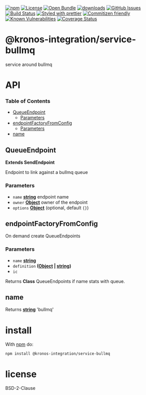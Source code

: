 [![npm](https://img.shields.io/npm/v/@kronos-integration/service-bullmq.svg)](https://www.npmjs.com/package/@kronos-integration/service-bullmq)
[![License](https://img.shields.io/badge/License-BSD%203--Clause-blue.svg)](https://opensource.org/licenses/BSD-3-Clause)
[![Open Bundle](https://bundlejs.com/badge-light.svg)](https://bundlejs.com/?q=@kronos-integration/service-bullmq)
[![downloads](http://img.shields.io/npm/dm/@kronos-integration/service-bullmq.svg?style=flat-square)](https://npmjs.org/package/@kronos-integration/service-bullmq)
[![GitHub Issues](https://img.shields.io/github/issues/Kronos-Integration/service-bullmq.svg?style=flat-square)](https://github.com/Kronos-Integration/service-bullmq/issues)
[![Build Status](https://img.shields.io/endpoint.svg?url=https%3A%2F%2Factions-badge.atrox.dev%2FKronos-Integration%2Fservice-bullmq%2Fbadge\&style=flat)](https://actions-badge.atrox.dev/Kronos-Integration/service-bullmq/goto)
[![Styled with prettier](https://img.shields.io/badge/styled_with-prettier-ff69b4.svg)](https://github.com/prettier/prettier)
[![Commitizen friendly](https://img.shields.io/badge/commitizen-friendly-brightgreen.svg)](http://commitizen.github.io/cz-cli/)
[![Known Vulnerabilities](https://snyk.io/test/github/Kronos-Integration/service-bullmq/badge.svg)](https://snyk.io/test/github/Kronos-Integration/service-bullmq)
[![Coverage Status](https://coveralls.io/repos/Kronos-Integration/service-bullmq/badge.svg)](https://coveralls.io/github/Kronos-Integration/service-bullmq)

# @kronos-integration/service-bullmq

service around bullmq

# API

<!-- Generated by documentation.js. Update this documentation by updating the source code. -->

### Table of Contents

*   [QueueEndpoint](#queueendpoint)
    *   [Parameters](#parameters)
*   [endpointFactoryFromConfig](#endpointfactoryfromconfig)
    *   [Parameters](#parameters-1)
*   [name](#name)

## QueueEndpoint

**Extends SendEndpoint**

Endpoint to link against a bullmq queue

### Parameters

*   `name` **[string](https://developer.mozilla.org/docs/Web/JavaScript/Reference/Global_Objects/String)** endpoint name
*   `owner` **[Object](https://developer.mozilla.org/docs/Web/JavaScript/Reference/Global_Objects/Object)** owner of the endpoint
*   `options` **[Object](https://developer.mozilla.org/docs/Web/JavaScript/Reference/Global_Objects/Object)**  (optional, default `{}`)

## endpointFactoryFromConfig

On demand create QueueEndpoints

### Parameters

*   `name` **[string](https://developer.mozilla.org/docs/Web/JavaScript/Reference/Global_Objects/String)** 
*   `definition` **([Object](https://developer.mozilla.org/docs/Web/JavaScript/Reference/Global_Objects/Object) | [string](https://developer.mozilla.org/docs/Web/JavaScript/Reference/Global_Objects/String))** 
*   `ic`  

Returns **Class** QueueEndpoints if name stats with queue.

## name

Returns **[string](https://developer.mozilla.org/docs/Web/JavaScript/Reference/Global_Objects/String)** 'bullmq'

# install

With [npm](http://npmjs.org) do:

```shell
npm install @kronos-integration/service-bullmq
```

# license

BSD-2-Clause
